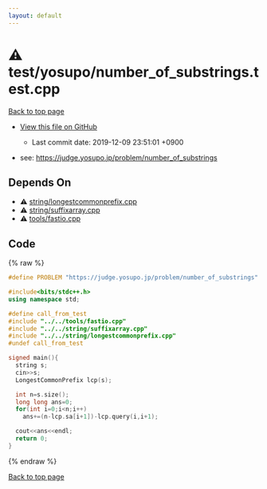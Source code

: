 ```yaml
---
layout: default
---
```


<!-- mathjax config similar to math.stackexchange -->
<script type="text/javascript" async
  src="https://cdnjs.cloudflare.com/ajax/libs/mathjax/2.7.5/MathJax.js?config=TeX-MML-AM_CHTML">
</script>
<script type="text/x-mathjax-config">
  MathJax.Hub.Config({
    TeX: { equationNumbers: { autoNumber: "AMS" }},
    tex2jax: {
      inlineMath: [ ['$','$'] ],
      processEscapes: true
    },
    "HTML-CSS": { matchFontHeight: false },
    displayAlign: "left",
    displayIndent: "2em"
  });
</script>

<script type="text/javascript" src="https://cdnjs.cloudflare.com/ajax/libs/jquery/3.4.1/jquery.min.js"></script>
<script src="https://cdn.jsdelivr.net/npm/jquery-balloon-js@1.1.2/jquery.balloon.min.js" integrity="sha256-ZEYs9VrgAeNuPvs15E39OsyOJaIkXEEt10fzxJ20+2I=" crossorigin="anonymous"></script>
<script type="text/javascript" src="../../../assets/js/copy-button.js"></script>
<link rel="stylesheet" href="../../../assets/css/copy-button.css" />


# :warning: test/yosupo/number_of_substrings.test.cpp
<a href="../../../index.html">Back to top page</a>

* <a href="{{ site.github.repository_url }}/blob/master/test/yosupo/number_of_substrings.test.cpp">View this file on GitHub</a>
    - Last commit date: 2019-12-09 23:51:01 +0900


* see: <a href="https://judge.yosupo.jp/problem/number_of_substrings">https://judge.yosupo.jp/problem/number_of_substrings</a>


## Depends On
* :warning: <a href="../../../library/string/longestcommonprefix.cpp.html">string/longestcommonprefix.cpp</a>
* :warning: <a href="../../../library/string/suffixarray.cpp.html">string/suffixarray.cpp</a>
* :warning: <a href="../../../library/tools/fastio.cpp.html">tools/fastio.cpp</a>


## Code
{% raw %}
```cpp
#define PROBLEM "https://judge.yosupo.jp/problem/number_of_substrings"

#include<bits/stdc++.h>
using namespace std;

#define call_from_test
#include "../../tools/fastio.cpp"
#include "../../string/suffixarray.cpp"
#include "../../string/longestcommonprefix.cpp"
#undef call_from_test

signed main(){
  string s;
  cin>>s;
  LongestCommonPrefix lcp(s);

  int n=s.size();
  long long ans=0;
  for(int i=0;i<n;i++)
    ans+=(n-lcp.sa[i+1])-lcp.query(i,i+1);

  cout<<ans<<endl;
  return 0;
}

```
{% endraw %}

<a href="../../../index.html">Back to top page</a>

